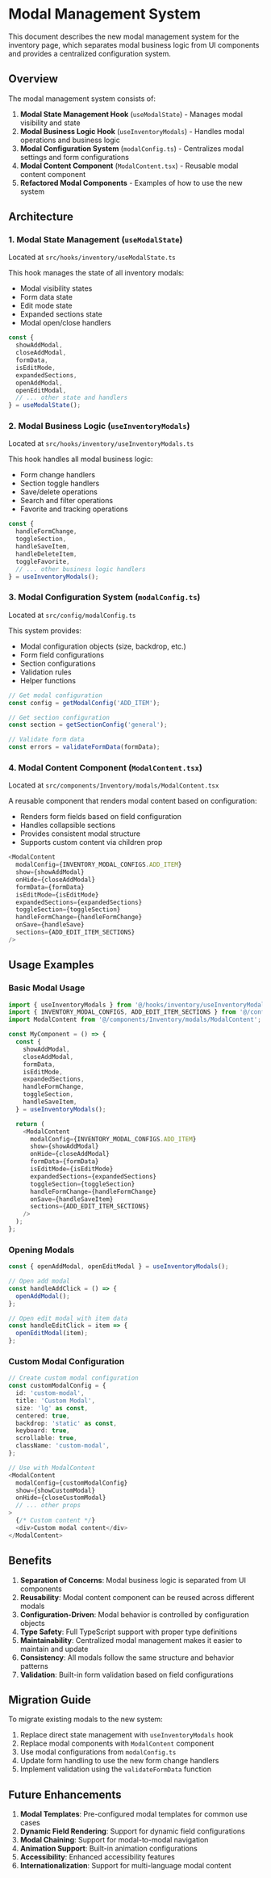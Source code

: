 # Modal Management System

This document describes the new modal management system for the inventory page, which separates modal business logic from UI components and provides a centralized configuration system.

## Overview

The modal management system consists of:

1. **Modal State Management Hook** (`useModalState`) - Manages modal visibility and state
2. **Modal Business Logic Hook** (`useInventoryModals`) - Handles modal operations and business logic
3. **Modal Configuration System** (`modalConfig.ts`) - Centralizes modal settings and form configurations
4. **Modal Content Component** (`ModalContent.tsx`) - Reusable modal content component
5. **Refactored Modal Components** - Examples of how to use the new system

## Architecture

### 1. Modal State Management (`useModalState`)

Located at `src/hooks/inventory/useModalState.ts`

This hook manages the state of all inventory modals:

- Modal visibility states
- Form data state
- Edit mode state
- Expanded sections state
- Modal open/close handlers

```typescript
const {
  showAddModal,
  closeAddModal,
  formData,
  isEditMode,
  expandedSections,
  openAddModal,
  openEditModal,
  // ... other state and handlers
} = useModalState();
```

### 2. Modal Business Logic (`useInventoryModals`)

Located at `src/hooks/inventory/useInventoryModals.ts`

This hook handles all modal business logic:

- Form change handlers
- Section toggle handlers
- Save/delete operations
- Search and filter operations
- Favorite and tracking operations

```typescript
const {
  handleFormChange,
  toggleSection,
  handleSaveItem,
  handleDeleteItem,
  toggleFavorite,
  // ... other business logic handlers
} = useInventoryModals();
```

### 3. Modal Configuration System (`modalConfig.ts`)

Located at `src/config/modalConfig.ts`

This system provides:

- Modal configuration objects (size, backdrop, etc.)
- Form field configurations
- Section configurations
- Validation rules
- Helper functions

```typescript
// Get modal configuration
const config = getModalConfig('ADD_ITEM');

// Get section configuration
const section = getSectionConfig('general');

// Validate form data
const errors = validateFormData(formData);
```

### 4. Modal Content Component (`ModalContent.tsx`)

Located at `src/components/Inventory/modals/ModalContent.tsx`

A reusable component that renders modal content based on configuration:

- Renders form fields based on field configuration
- Handles collapsible sections
- Provides consistent modal structure
- Supports custom content via children prop

```typescript
<ModalContent
  modalConfig={INVENTORY_MODAL_CONFIGS.ADD_ITEM}
  show={showAddModal}
  onHide={closeAddModal}
  formData={formData}
  isEditMode={isEditMode}
  expandedSections={expandedSections}
  toggleSection={toggleSection}
  handleFormChange={handleFormChange}
  onSave={handleSave}
  sections={ADD_EDIT_ITEM_SECTIONS}
/>
```

## Usage Examples

### Basic Modal Usage

```typescript
import { useInventoryModals } from '@/hooks/inventory/useInventoryModals';
import { INVENTORY_MODAL_CONFIGS, ADD_EDIT_ITEM_SECTIONS } from '@/config/modalConfig';
import ModalContent from '@/components/Inventory/modals/ModalContent';

const MyComponent = () => {
  const {
    showAddModal,
    closeAddModal,
    formData,
    isEditMode,
    expandedSections,
    handleFormChange,
    toggleSection,
    handleSaveItem,
  } = useInventoryModals();

  return (
    <ModalContent
      modalConfig={INVENTORY_MODAL_CONFIGS.ADD_ITEM}
      show={showAddModal}
      onHide={closeAddModal}
      formData={formData}
      isEditMode={isEditMode}
      expandedSections={expandedSections}
      toggleSection={toggleSection}
      handleFormChange={handleFormChange}
      onSave={handleSaveItem}
      sections={ADD_EDIT_ITEM_SECTIONS}
    />
  );
};
```

### Opening Modals

```typescript
const { openAddModal, openEditModal } = useInventoryModals();

// Open add modal
const handleAddClick = () => {
  openAddModal();
};

// Open edit modal with item data
const handleEditClick = item => {
  openEditModal(item);
};
```

### Custom Modal Configuration

```typescript
// Create custom modal configuration
const customModalConfig = {
  id: 'custom-modal',
  title: 'Custom Modal',
  size: 'lg' as const,
  centered: true,
  backdrop: 'static' as const,
  keyboard: true,
  scrollable: true,
  className: 'custom-modal',
};

// Use with ModalContent
<ModalContent
  modalConfig={customModalConfig}
  show={showCustomModal}
  onHide={closeCustomModal}
  // ... other props
>
  {/* Custom content */}
  <div>Custom modal content</div>
</ModalContent>
```

## Benefits

1. **Separation of Concerns**: Modal business logic is separated from UI components
2. **Reusability**: Modal content component can be reused across different modals
3. **Configuration-Driven**: Modal behavior is controlled by configuration objects
4. **Type Safety**: Full TypeScript support with proper type definitions
5. **Maintainability**: Centralized modal management makes it easier to maintain and update
6. **Consistency**: All modals follow the same structure and behavior patterns
7. **Validation**: Built-in form validation based on field configurations

## Migration Guide

To migrate existing modals to the new system:

1. Replace direct state management with `useInventoryModals` hook
2. Replace modal components with `ModalContent` component
3. Use modal configurations from `modalConfig.ts`
4. Update form handling to use the new form change handlers
5. Implement validation using the `validateFormData` function

## Future Enhancements

1. **Modal Templates**: Pre-configured modal templates for common use cases
2. **Dynamic Field Rendering**: Support for dynamic field configurations
3. **Modal Chaining**: Support for modal-to-modal navigation
4. **Animation Support**: Built-in animation configurations
5. **Accessibility**: Enhanced accessibility features
6. **Internationalization**: Support for multi-language modal content
